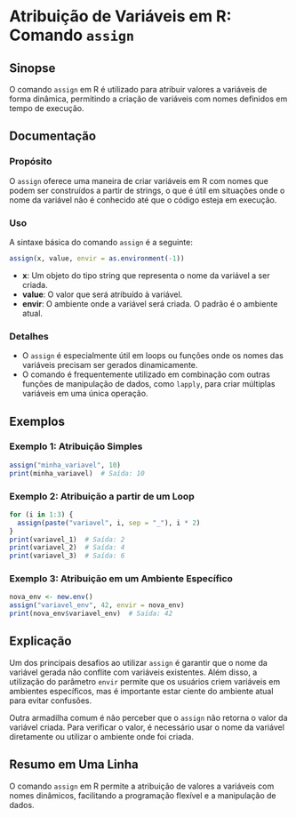 <!--
Meta Description: # Atribuição de Variáveis em R: Comando `assign` ## Sinopse O comando `assign` em R é utilizado para atribuir valores a variáveis de forma dinâmica, p...
Meta Keywords: assign, variáveis, que, variável, atribuição
-->

# Atribuição de Variáveis em R: Comando `assign`

## Sinopse
O comando `assign` em R é utilizado para atribuir valores a variáveis de forma dinâmica, permitindo a criação de variáveis com nomes definidos em tempo de execução.

## Documentação
### Propósito
O `assign` oferece uma maneira de criar variáveis em R com nomes que podem ser construídos a partir de strings, o que é útil em situações onde o nome da variável não é conhecido até que o código esteja em execução.

### Uso
A sintaxe básica do comando `assign` é a seguinte:

```R
assign(x, value, envir = as.environment(-1))
```

- **x**: Um objeto do tipo string que representa o nome da variável a ser criada.
- **value**: O valor que será atribuído à variável.
- **envir**: O ambiente onde a variável será criada. O padrão é o ambiente atual.

### Detalhes
- O `assign` é especialmente útil em loops ou funções onde os nomes das variáveis precisam ser gerados dinamicamente.
- O comando é frequentemente utilizado em combinação com outras funções de manipulação de dados, como `lapply`, para criar múltiplas variáveis em uma única operação.

## Exemplos
### Exemplo 1: Atribuição Simples
```R
assign("minha_variavel", 10)
print(minha_variavel)  # Saída: 10
```

### Exemplo 2: Atribuição a partir de um Loop
```R
for (i in 1:3) {
  assign(paste("variavel", i, sep = "_"), i * 2)
}
print(variavel_1)  # Saída: 2
print(variavel_2)  # Saída: 4
print(variavel_3)  # Saída: 6
```

### Exemplo 3: Atribuição em um Ambiente Específico
```R
nova_env <- new.env()
assign("variavel_env", 42, envir = nova_env)
print(nova_env$variavel_env)  # Saída: 42
```

## Explicação
Um dos principais desafios ao utilizar `assign` é garantir que o nome da variável gerada não conflite com variáveis existentes. Além disso, a utilização do parâmetro `envir` permite que os usuários criem variáveis em ambientes específicos, mas é importante estar ciente do ambiente atual para evitar confusões.

Outra armadilha comum é não perceber que o `assign` não retorna o valor da variável criada. Para verificar o valor, é necessário usar o nome da variável diretamente ou utilizar o ambiente onde foi criada.

## Resumo em Uma Linha
O comando `assign` em R permite a atribuição de valores a variáveis com nomes dinâmicos, facilitando a programação flexível e a manipulação de dados.